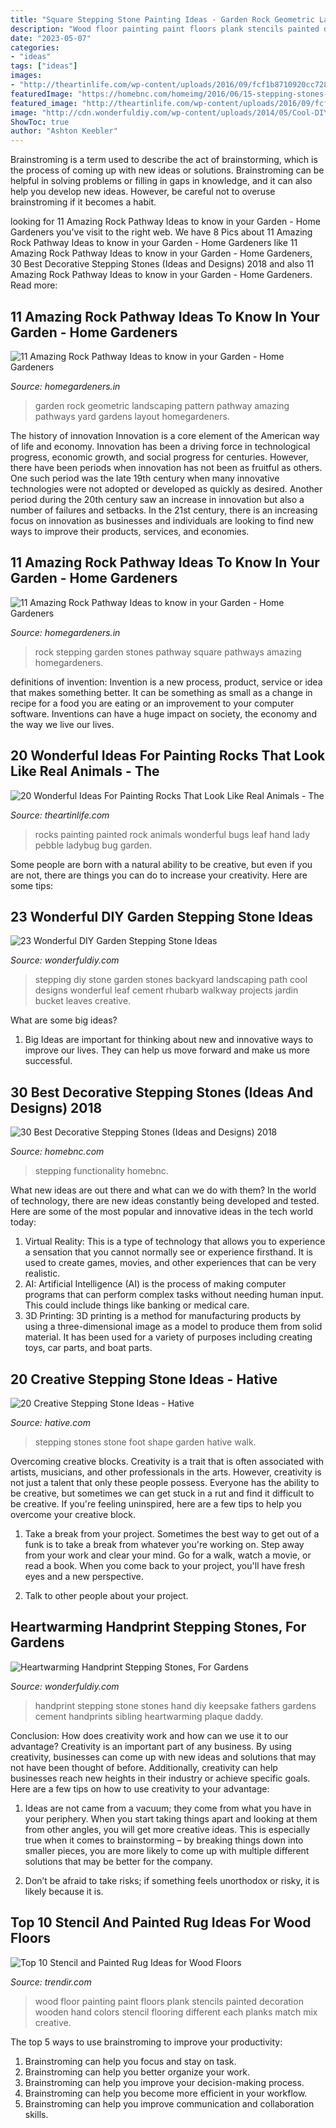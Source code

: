 ```yaml
---
title: "Square Stepping Stone Painting Ideas - Garden Rock Geometric Landscaping Pattern Pathway Amazing Pathways Yard Gardens Layout Homegardeners"
description: "Wood floor painting paint floors plank stencils painted decoration wooden hand colors stencil flooring different each planks match mix creative"
date: "2023-05-07"
categories:
- "ideas"
tags: ["ideas"]
images:
- "http://theartinlife.com/wp-content/uploads/2016/09/fcf1b8710920cc728c31e203b43d4598.jpg"
featuredImage: "https://homebnc.com/homeimg/2016/06/15-stepping-stones-homebnc.jpg"
featured_image: "http://theartinlife.com/wp-content/uploads/2016/09/fcf1b8710920cc728c31e203b43d4598.jpg"
image: "http://cdn.wonderfuldiy.com/wp-content/uploads/2014/05/Cool-DIY-Stepping-Stone-10.jpg"
ShowToc: true
author: "Ashton Keebler"
---
```



Brainstroming is a term used to describe the act of brainstorming, which is the process of coming up with new ideas or solutions. Brainstroming can be helpful in solving problems or filling in gaps in knowledge, and it can also help you develop new ideas. However, be careful not to overuse brainstroming if it becomes a habit.

	

		
looking for 11 Amazing Rock Pathway Ideas to know in your Garden - Home Gardeners you've visit to the right web. We have 8 Pics about 11 Amazing Rock Pathway Ideas to know in your Garden - Home Gardeners like 11 Amazing Rock Pathway Ideas to know in your Garden - Home Gardeners, 30 Best Decorative Stepping Stones (Ideas and Designs) 2018 and also 11 Amazing Rock Pathway Ideas to know in your Garden - Home Gardeners. Read more:
		
    
## 11 Amazing Rock Pathway Ideas To Know In Your Garden - Home Gardeners

<img loading=lazy src="http://homegardeners.in/wp-content/uploads/2017/09/Geometric-Pattern-1.jpg" onerror="this.onerror=null;this.src='https://tse2.mm.bing.net/th?id=OIP.jwQZR6I4YMJJCaY29hbCSQHaLK&amp;pid=15.1';" alt="11 Amazing Rock Pathway Ideas to know in your Garden - Home Gardeners">

_Source: homegardeners.in_

>garden rock geometric landscaping pattern pathway amazing pathways yard gardens layout homegardeners. 

	

The history of innovation
Innovation is a core element of the American way of life and economy. Innovation has been a driving force in technological progress, economic growth, and social progress for centuries. However, there have been periods when innovation has not been as fruitful as others. One such period was the late 19th century when many innovative technologies were not adopted or developed as quickly as desired. Another period during the 20th century saw an increase in innovation but also a number of failures and setbacks. In the 21st century, there is an increasing focus on innovation as businesses and individuals are looking to find new ways to improve their products, services, and economies.

    
## 11 Amazing Rock Pathway Ideas To Know In Your Garden - Home Gardeners

<img loading=lazy src="http://homegardeners.in/wp-content/uploads/2017/09/Square-Stepping-Stones-1.jpg" onerror="this.onerror=null;this.src='https://tse2.mm.bing.net/th?id=OIP.MarqLA29AUBD7B2mzjAJfwHaLK&amp;pid=15.1';" alt="11 Amazing Rock Pathway Ideas to know in your Garden - Home Gardeners">

_Source: homegardeners.in_

>rock stepping garden stones pathway square pathways amazing homegardeners. 

	

definitions of invention:
Invention is a new process, product, service or idea that makes something better. It can be something as small as a change in recipe for a food you are eating or an improvement to your computer software. Inventions can have a huge impact on society, the economy and the way we live our lives.

    
## 20 Wonderful Ideas For Painting Rocks That Look Like Real Animals - The

<img loading=lazy src="http://theartinlife.com/wp-content/uploads/2016/09/fcf1b8710920cc728c31e203b43d4598.jpg" onerror="this.onerror=null;this.src='https://tse3.mm.bing.net/th?id=OIP.G2T_zNLHBM_giYYU2R5flwHaFg&amp;pid=15.1';" alt="20 Wonderful Ideas For Painting Rocks That Look Like Real Animals - The">

_Source: theartinlife.com_

>rocks painting painted rock animals wonderful bugs leaf hand lady pebble ladybug bug garden. 

	

Some people are born with a natural ability to be creative, but even if you are not, there are things you can do to increase your creativity. Here are some tips:

    
## 23 Wonderful DIY Garden Stepping Stone Ideas

<img loading=lazy src="http://cdn.wonderfuldiy.com/wp-content/uploads/2014/05/Cool-DIY-Stepping-Stone-10.jpg" onerror="this.onerror=null;this.src='https://tse1.mm.bing.net/th?id=OIP.VT1FQuCiXEsLxvXqueqMqAHaUa&amp;pid=15.1';" alt="23 Wonderful DIY Garden Stepping Stone Ideas">

_Source: wonderfuldiy.com_

>stepping diy stone garden stones backyard landscaping path cool designs wonderful leaf cement rhubarb walkway projects jardin bucket leaves creative. 

	

What are some big ideas?
1. Big Ideas are important for thinking about new and innovative ways to improve our lives. They can help us move forward and make us more successful.

    
## 30 Best Decorative Stepping Stones (Ideas And Designs) 2018

<img loading=lazy src="https://homebnc.com/homeimg/2016/06/15-stepping-stones-homebnc.jpg" onerror="this.onerror=null;this.src='https://tse3.mm.bing.net/th?id=OIP.WCyNgcgusMsi35RbYqbaAgHaJ4&amp;pid=15.1';" alt="30 Best Decorative Stepping Stones (Ideas and Designs) 2018">

_Source: homebnc.com_

>stepping functionality homebnc. 

	

What new ideas are out there and what can we do with them?
In the world of technology, there are new ideas constantly being developed and tested. Here are some of the most popular and innovative ideas in the tech world today: 
1. Virtual Reality: This is a type of technology that allows you to experience a sensation that you cannot normally see or experience firsthand. It is used to create games, movies, and other experiences that can be very realistic. 
2. AI: Artificial Intelligence (AI) is the process of making computer programs that can perform complex tasks without needing human input. This could include things like banking or medical care. 
3. 3D Printing: 3D printing is a method for manufacturing products by using a three-dimensional image as a model to produce them from solid material. It has been used for a variety of purposes including creating toys, car parts, and boat parts.

    
## 20 Creative Stepping Stone Ideas - Hative

<img loading=lazy src="https://hative.com/wp-content/uploads/2014/12/stepping-stone-ideas/6-foot-shape-stepping-stones.jpg" onerror="this.onerror=null;this.src='https://tse1.mm.bing.net/th?id=OIP.6v9IO9F9ctZ02UyTPcmUmgHaHa&amp;pid=15.1';" alt="20 Creative Stepping Stone Ideas - Hative">

_Source: hative.com_

>stepping stones stone foot shape garden hative walk. 

	

Overcoming creative blocks.
Creativity is a trait that is often associated with artists, musicians, and other professionals in the arts. However, creativity is not just a talent that only these people possess. Everyone has the ability to be creative, but sometimes we can get stuck in a rut and find it difficult to be creative. If you're feeling uninspired, here are a few tips to help you overcome your creative block.
1. Take a break from your project. Sometimes the best way to get out of a funk is to take a break from whatever you're working on. Step away from your work and clear your mind. Go for a walk, watch a movie, or read a book. When you come back to your project, you'll have fresh eyes and a new perspective.

2. Talk to other people about your project.

    
## Heartwarming Handprint Stepping Stones, For Gardens

<img loading=lazy src="https://cdn.wonderfuldiy.com/wp-content/uploads/2014/07/fancy-stepping-stone-handprint.jpg" onerror="this.onerror=null;this.src='https://tse3.mm.bing.net/th?id=OIP.sPaUQ1joMQtUpsgYJy_VgwHaE6&amp;pid=15.1';" alt="Heartwarming Handprint Stepping Stones, For Gardens">

_Source: wonderfuldiy.com_

>handprint stepping stone stones hand diy keepsake fathers gardens cement handprints sibling heartwarming plaque daddy. 

	

Conclusion: How does creativity work and how can we use it to our advantage?
Creativity is an important part of any business. By using creativity, businesses can come up with new ideas and solutions that may not have been thought of before. Additionally, creativity can help businesses reach new heights in their industry or achieve specific goals. Here are a few tips on how to use creativity to your advantage: 
1. Ideas are not came from a vacuum; they come from what you have in your periphery. When you start taking things apart and looking at them from other angles, you will get more creative ideas. This is especially true when it comes to brainstorming – by breaking things down into smaller pieces, you are more likely to come up with multiple different solutions that may be better for the company. 

2. Don’t be afraid to take risks; if something feels unorthodox or risky, it is likely because it is.

    
## Top 10 Stencil And Painted Rug Ideas For Wood Floors

<img loading=lazy src="http://cdn.trendir.com/wp-content/uploads/old/trends/assets_c/2015/08/wood-plank-floor-painting-each-plank-in-differnt-color-thumb-630xauto-55649.jpg" onerror="this.onerror=null;this.src='https://tse1.mm.bing.net/th?id=OIP.XIl2AoMcNVFPFensaPr9MAHaEJ&amp;pid=15.1';" alt="Top 10 Stencil and Painted Rug Ideas for Wood Floors">

_Source: trendir.com_

>wood floor painting paint floors plank stencils painted decoration wooden hand colors stencil flooring different each planks match mix creative. 

	

The top 5 ways to use brainstroming to improve your productivity:
1. Brainstroming can help you focus and stay on task.
2. Brainstroming can help you better organize your work.
3. Brainstroming can help you improve your decision-making process.
4. Brainstroming can help you become more efficient in your workflow.
5. Brainstroming can help you improve communication and collaboration skills.

